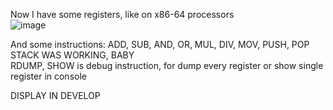 Now I have some registers, like on x86-64 processors<br>
![image](https://github.com/user-attachments/assets/02d52dcc-6fc9-4397-929e-83195fafa6ee)
<br>

And some instructions:
ADD, SUB, AND, OR, MUL, DIV, MOV, PUSH, POP  <br>
STACK WAS WORKING, BABY                      <br>
RDUMP, SHOW is debug instruction, 
for dump every register or
show single register in console                        <br>

DISPLAY IN DEVELOP                           <br>  
